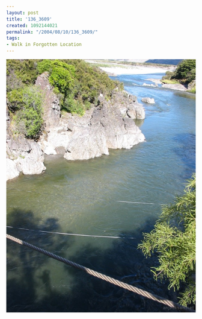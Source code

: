 ```yaml
---
layout: post
title: '136_3609'
created: 1092144021
permalink: "/2004/08/10/136_3609/"
tags:
- Walk in Forgotten Location
---
```


<img src="/image/images/136_3609-1236.jpg"/>

